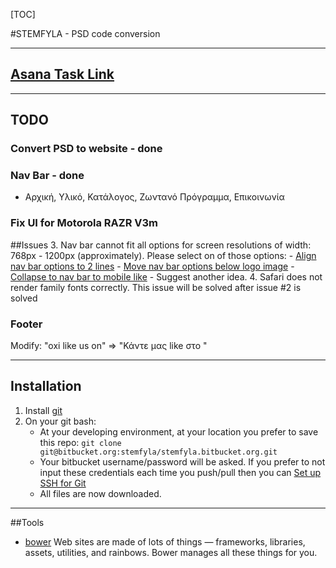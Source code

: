 [TOC] 

#STEMFYLA - PSD code conversion

***

## [Asana Task Link](https://app.asana.com/0/21425644731737/21425644731744) 

***
 
## TODO
### Convert PSD to website - done
### Nav Bar - done
- Αρχική, Υλικό, Κατάλογος, Ζωντανό Πρόγραμμα, Επικοινωνία 

### Fix UI for Motorola RAZR V3m

##Issues
3. Nav bar cannot fit all options for screen resolutions of width: 768px - 1200px (approximately). Please select on of those options: 
      - [Align nav bar options to 2 lines](http://pbrd.co/1FYBN15)
      - [Move nav bar options below logo image](http://pbrd.co/1FYCw2h)
      - [Collapse to nav bar to mobile like](http://pasteboard.co/)
      - Suggest another idea.
4. Safari does not render family fonts correctly. This issue will be solved after issue #2 is solved

 
### Footer 
Modify: 
"oxi like us on" => "Κάντε μας like στο " 
 
***

## Installation
1. Install [git](http://git-scm.com/downloads)
2. On your git bash:
	- At your developing environment, at your location you prefer to save this repo: `git clone git@bitbucket.org:stemfyla/stemfyla.bitbucket.org.git`
	- Your bitbucket username/password will be asked. If you prefer to not input these credentials each time you push/pull then you can [Set up SSH for Git](https://confluence.atlassian.com/display/BITBUCKET/Set+up+SSH+for+Git)
	- All files are now downloaded.
***

##Tools
- [bower](http://bower.io/) Web sites are made of lots of things — frameworks, libraries, assets, utilities, and rainbows. Bower manages all these things for you.